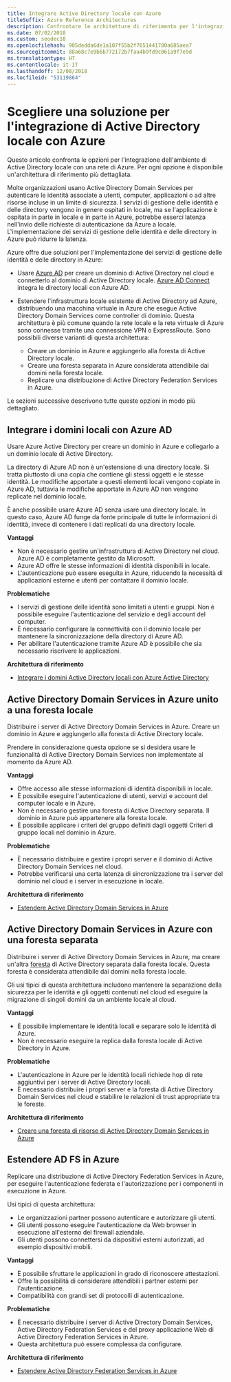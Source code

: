 ```yaml
---
title: Integrare Active Directory locale con Azure
titleSuffix: Azure Reference Architectures
description: Confrontare le architetture di riferimento per l'integrazione di Active Directory locale con Azure.
ms.date: 07/02/2018
ms.custom: seodec18
ms.openlocfilehash: 905dedda6de1a107f55b2f7651441780a685aea7
ms.sourcegitcommit: 88a68c7e9b6b772172b7faa4b9fd9c061a9f7e9d
ms.translationtype: HT
ms.contentlocale: it-IT
ms.lasthandoff: 12/08/2018
ms.locfileid: "53119864"
---
```

# <a name="choose-a-solution-for-integrating-on-premises-active-directory-with-azure"></a>Scegliere una soluzione per l'integrazione di Active Directory locale con Azure

Questo articolo confronta le opzioni per l'integrazione dell'ambiente di Active Directory locale con una rete di Azure. Per ogni opzione è disponibile un'architettura di riferimento più dettagliata.

Molte organizzazioni usano Active Directory Domain Services per autenticare le identità associate a utenti, computer, applicazioni o ad altre risorse incluse in un limite di sicurezza. I servizi di gestione delle identità e delle directory vengono in genere ospitati in locale, ma se l'applicazione è ospitata in parte in locale e in parte in Azure, potrebbe esserci latenza nell'invio delle richieste di autenticazione da Azure a locale. L'implementazione dei servizi di gestione delle identità e delle directory in Azure può ridurre la latenza.

Azure offre due soluzioni per l'implementazione dei servizi di gestione delle identità e delle directory in Azure:

- Usare [Azure AD][azure-active-directory] per creare un dominio di Active Directory nel cloud e connetterlo al dominio di Active Directory locale. [Azure AD Connect][azure-ad-connect] integra le directory locali con Azure AD.

- Estendere l'infrastruttura locale esistente di Active Directory ad Azure, distribuendo una macchina virtuale in Azure che esegue Active Directory Domain Services come controller di dominio. Questa architettura è più comune quando la rete locale e la rete virtuale di Azure sono connesse tramite una connessione VPN o ExpressRoute. Sono possibili diverse varianti di questa architettura:

  - Creare un dominio in Azure e aggiungerlo alla foresta di Active Directory locale.
  - Creare una foresta separata in Azure considerata attendibile dai domini nella foresta locale.
  - Replicare una distribuzione di Active Directory Federation Services in Azure.

Le sezioni successive descrivono tutte queste opzioni in modo più dettagliato.

## <a name="integrate-your-on-premises-domains-with-azure-ad"></a>Integrare i domini locali con Azure AD

Usare Azure Active Directory per creare un dominio in Azure e collegarlo a un dominio locale di Active Directory.

La directory di Azure AD non è un'estensione di una directory locale. Si tratta piuttosto di una copia che contiene gli stessi oggetti e le stesse identità. Le modifiche apportate a questi elementi locali vengono copiate in Azure AD, tuttavia le modifiche apportate in Azure AD non vengono replicate nel dominio locale.

È anche possibile usare Azure AD senza usare una directory locale. In questo caso, Azure AD funge da fonte principale di tutte le informazioni di identità, invece di contenere i dati replicati da una directory locale.

**Vantaggi**

- Non è necessario gestire un'infrastruttura di Active Directory nel cloud. Azure AD è completamente gestito da Microsoft.
- Azure AD offre le stesse informazioni di identità disponibili in locale.
- L'autenticazione può essere eseguita in Azure, riducendo la necessità di applicazioni esterne e utenti per contattare il dominio locale.

**Problematiche**

- I servizi di gestione delle identità sono limitati a utenti e gruppi. Non è possibile eseguire l'autenticazione del servizio e degli account del computer.
- È necessario configurare la connettività con il dominio locale per mantenere la sincronizzazione della directory di Azure AD. 
- Per abilitare l'autenticazione tramite Azure AD è possibile che sia necessario riscrivere le applicazioni.

**Architettura di riferimento**

- [Integrare i domini Active Directory locali con Azure Active Directory][aad]

## <a name="ad-ds-in-azure-joined-to-an-on-premises-forest"></a>Active Directory Domain Services in Azure unito a una foresta locale

Distribuire i server di Active Directory Domain Services in Azure. Creare un dominio in Azure e aggiungerlo alla foresta di Active Directory locale. 

Prendere in considerazione questa opzione se si desidera usare le funzionalità di Active Directory Domain Services non implementate al momento da Azure AD. 

**Vantaggi**

- Offre accesso alle stesse informazioni di identità disponibili in locale.
- È possibile eseguire l'autenticazione di utenti, servizi e account del computer locale e in Azure.
- Non è necessario gestire una foresta di Active Directory separata. Il dominio in Azure può appartenere alla foresta locale.
- È possibile applicare i criteri del gruppo definiti dagli oggetti Criteri di gruppo locali nel dominio in Azure.

**Problematiche**

- È necessario distribuire e gestire i propri server e il dominio di Active Directory Domain Services nel cloud.
- Potrebbe verificarsi una certa latenza di sincronizzazione tra i server del dominio nel cloud e i server in esecuzione in locale.

**Architettura di riferimento**

- [Estendere Active Directory Domain Services in Azure][ad-ds]

## <a name="ad-ds-in-azure-with-a-separate-forest"></a>Active Directory Domain Services in Azure con una foresta separata

Distribuire i server di Active Directory Domain Services in Azure, ma creare un'altra [foresta][ad-forest-defn] di Active Directory separata dalla foresta locale. Questa foresta è considerata attendibile dai domini nella foresta locale.

Gli usi tipici di questa architettura includono mantenere la separazione della sicurezza per le identità e gli oggetti contenuti nel cloud ed eseguire la migrazione di singoli domini da un ambiente locale al cloud.

**Vantaggi**

- È possibile implementare le identità locali e separare solo le identità di Azure.
- Non è necessario eseguire la replica dalla foresta locale di Active Directory in Azure.

**Problematiche**

- L'autenticazione in Azure per le identità locali richiede hop di rete aggiuntivi per i server di Active Directory locali.
- È necessario distribuire i propri server e la foresta di Active Directory Domain Services nel cloud e stabilire le relazioni di trust appropriate tra le foreste.

**Architettura di riferimento**

- [Creare una foresta di risorse di Active Directory Domain Services in Azure][ad-ds-forest]

## <a name="extend-ad-fs-to-azure"></a>Estendere AD FS in Azure

Replicare una distribuzione di Active Directory Federation Services in Azure, per eseguire l'autenticazione federata e l'autorizzazione per i componenti in esecuzione in Azure. 

Usi tipici di questa architettura:

- Le organizzazioni partner possono autenticare e autorizzare gli utenti.
- Gli utenti possono eseguire l'autenticazione da Web browser in esecuzione all'esterno del firewall aziendale.
- Gli utenti possono connettersi da dispositivi esterni autorizzati, ad esempio dispositivi mobili. 

**Vantaggi**

- È possibile sfruttare le applicazioni in grado di riconoscere attestazioni.
- Offre la possibilità di considerare attendibili i partner esterni per l'autenticazione.
- Compatibilità con grandi set di protocolli di autenticazione.

**Problematiche**

- È necessario distribuire i server di Active Directory Domain Services, Active Directory Federation Services e del proxy applicazione Web di Active Directory Federation Services in Azure.
- Questa architettura può essere complessa da configurare.

**Architettura di riferimento**

- [Estendere Active Directory Federation Services in Azure][adfs]

<!-- links -->

[aad]: ./azure-ad.md
[ad-ds]: ./adds-extend-domain.md
[ad-ds-forest]: ./adds-forest.md
[ad-forest-defn]: /windows/desktop/AD/forests
[adfs]: ./adfs.md

[azure-active-directory]: /azure/active-directory-domain-services/active-directory-ds-overview
[azure-ad-connect]: /azure/active-directory/hybrid/whatis-hybrid-identity
